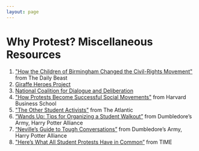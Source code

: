 ```yaml
---
layout: page
---
```


Why Protest? Miscellaneous Resources
=================

1. ["How the Children of Birmingham Changed the Civil-Rights Movement"](https://www.thedailybeast.com/how-the-children-of-birmingham-changed-the-civil-rights-movement) from The Daily Beast
2. [Giraffe Heroes Project](https://www.giraffe.org/)
3. [National Coalition for Dialogue and Deliberation](http://ncdd.org/rc/)
4. ["How Protests Become Successful Social Movements"](https://hbr.org/2017/01/how-protests-become-successful-social-movements) from Harvard Business School
5. ["The Other Student Activists"](https://www.theatlantic.com/education/archive/2015/11/student-activism-history-injustice/417129/) from The Atlantic
6. [“Wands Up: Tips for Organizing a Student Walkout”](https://docs.google.com/document/d/16fga8QwxcxBvhGcWTqe0yNAOUZ2YSJ07Fvd5nryh7Ak/edit) from Dumbledore’s Army, Harry Potter Alliance
7. [“Neville’s Guide to Tough Conversations”](https://drive.google.com/file/d/0B31p4ArSFIH4R0FreDJNX244a2c/view) from Dumbledore’s Army, Harry Potter Alliance
8. ["Here’s What All Student Protests Have in Common”](http://time.com/4105460/student-protests-university-missouri-president-tim-wolfe/) from TIME 
